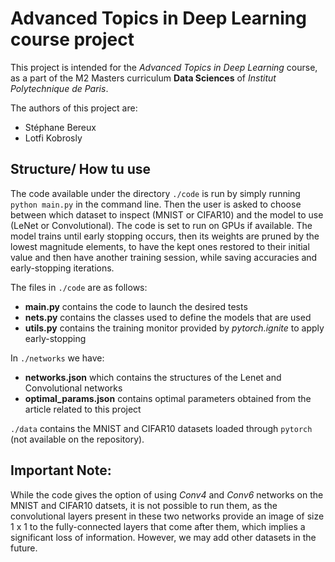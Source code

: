 # Advanced Topics in Deep Learning course project

This project is intended for the *Advanced Topics in Deep Learning* course, as a part of the M2 Masters curriculum **Data Sciences** of *Institut Polytechnique de Paris*.

The authors of this project are:
 * Stéphane Bereux
 * Lotfi Kobrosly

## Structure/ How tu use
The code available under the directory `./code` is run by simply running `python main.py` in the command line. Then the user is asked to choose between which dataset to inspect (MNIST or CIFAR10) and the model to use (LeNet or Convolutional). The code is set to run on GPUs if available.
The model trains until early stopping occurs, then its weights are pruned by the lowest magnitude elements, to have the kept ones restored to their initial value and then have another training session, while saving accuracies and early-stopping iterations.

The files in `./code` are as follows:
* **main.py** contains the code to launch the desired tests
* **nets.py** contains the classes used to define the models that are used
* **utils.py** contains the training monitor provided by *pytorch.ignite* to apply early-stopping

In `./networks` we have:
* **networks.json** which contains the structures of the Lenet and Convolutional networks
* **optimal_params.json** contains optimal parameters obtained from the article related to this project

`./data` contains the MNIST and CIFAR10 datasets loaded through `pytorch` (not available on the repository).

## Important Note:
While the code gives the option of using *Conv4* and *Conv6* networks on the MNIST and CIFAR10 datsets, it is not possible to run them, as the convolutional layers present in these two networks provide an image of size 1 x 1 to the fully-connected layers that come after them, which implies a significant loss of information. However, we may add other datasets in the future.
